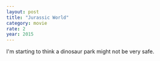 ```yaml
---
layout: post
title: "Jurassic World"
category: movie
rate: 2
year: 2015
---
```


I'm starting to think a dinosaur park might not be very safe.
